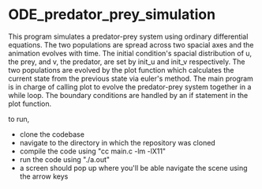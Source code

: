 # ODE_predator_prey_simulation


This program simulates a predator-prey system using ordinary differential equations. The two populations are spread across two spacial axes and the animation evolves with time. The initial condition's spacial distribution of u, the prey, and v, the predator, are set by init_u and init_v respectively. The two populations are evolved by the plot function which calculates the current state from the previous state via euler's method. The main program is in charge of calling plot to evolve the predator-prey system together in a while loop. The boundary conditions are handled by an if statement in the plot function.

to run,

- clone the codebase
- navigate to the directory in which the repository was cloned
- compile the code using "cc main.c -lm -lX11"
- run the code using "./a.out"
- a screen should pop up where you'll be able navigate the scene using the arrow keys

